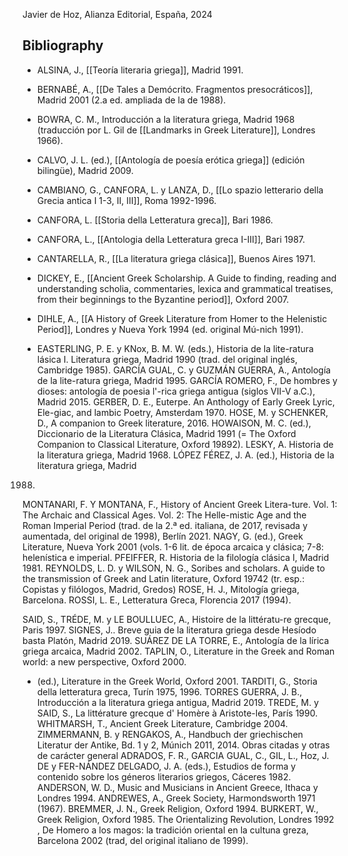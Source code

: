Javier de Hoz, Alianza Editorial, España, 2024

## Bibliography

- ALSINA, J., [[Teoría literaria griega]], Madrid 1991.
- BERNABÉ, A., [[De Tales a Demócrito. Fragmentos presocráticos]], Madrid 2001 (2.a ed. ampliada de la de 1988).
- BOWRA, C. M., Introducción a la literatura griega, Madrid 1968 (traducción por L. Gil de [[Landmarks in Greek Literature]], Londres 1966).
- CALVO, J. L. (ed.), [[Antología de poesía erótica griega]] (edición bilingüe), Madrid 2009.
- CAMBIANO, G., CANFORA, L. y LANZA, D., [[Lo spazio letterario della Grecia antica I 1-3, II, III]], Roma 1992-1996.
- CANFORA, L. [[Storia della Letteratura greca]], Bari 1986.
- CANFORA, L., [[Antologia della Letteratura greca I-III]], Bari 1987.
- CANTARELLA, R., [[La literatura griega clásica]], Buenos Aires 1971.
- DICKEY, E., [[Ancient Greek Scholarship. A Guide to finding, reading and understanding scholia, commentaries, lexica and grammatical treatises, from their beginnings to the Byzantine period]], Oxford 2007.

- DIHLE, A., [[A History of Greek Literature from Homer to the Helenistic Period]], Londres y Nueva York 1994 (ed. original Mú-nich 1991).

- EASTERLING, P. E. y KNox, B. M. W. (eds.), Historia de la lite-ratura lásica I. Literatura griega, Madrid 1990 (trad. del original inglés, Cambridge 1985).
GARCÍA GUAL, C. y GUZMÁN GUERRA, A., Antología de la lite-ratura griega, Madrid 1995.
GARCÍA ROMERO, F., De hombres y dioses: antología de poesia l'-rica griega antigua (siglos VII-V a.C.), Madrid 2015.
GERBER, D. E., Euterpe. An Anthology of Early Greek Lyric, Ele-giac, and lambic Poetry, Amsterdam 1970.
HOSE, M. y SCHENKER, D., A companion to Greek literature, 2016.
HOWAISON, M. C. (ed.), Diccionario de la Literatura Clásica, Madrid 1991 (= The Oxford Companion to Classical Literature, Oxford 19892).
LESKY, A. Historia de la literatura griega, Madrid 1968.
LÓPEZ FÉREZ, J. A. (ed.), Historia de la literatura griega, Madrid
1988.
MONTANARI, F. Y MONTANA, F., History of Ancient Greek Litera-ture. Vol. 1: The Archaic and Classical Ages. Vol. 2: The Helle-mistic Age and the Roman Imperial Period (trad. de la 2.ª ed. italiana, de 2017, revisada y aumentada, del original de
1998), Berlín 2021.
NAGY, G. (ed.), Greek Literature, Nueva York 2001 (vols. 1-6 lit. de época arcaica y clásica; 7-8: helenística e imperial.
PFEIFFER, R. Historia de la filología clásica I, Madrid 1981.
REYNOLDS, L. D. y WILSON, N. G., Soribes and scholars. A guide to the transmission of Greek and Latin literature, Oxford 19742 (tr. esp.: Copistas y filólogos, Madrid, Gredos)
ROSE, H. J., Mitología griega, Barcelona.
ROSSI, L. E., Letteratura Greca, Florencia 2017 (1994).

SAID, S., TRÉDE, M. y LE BOULLUEC, A., Histoire de la littératu-re grecque, Paris 1997.
SIGNES, J.. Breve guia de la literatura griega desde Hesíodo basta Platón, Madrid 2019.
SUÁREZ DE LA TORRE, E., Antología de la lírica griega arcaica,
Madrid 2002.
TAPLIN, O., Literature in the Greek and Roman world: a new perspective, Oxford 2000.
- (ed.), Literature in the Greek World, Oxford 2001.
TARDITI, G., Storia della letteratura greca, Turín 1975, 1996.
TORRES GUERRA, J. B., Introducción a la literatura griega antigua,
Madrid 2019.
TREDE, M. y SAID, S., La littérature grecque d' Homère à Aristote-les, París 1990.
WHITMARSH, T., Ancient Greek Literature, Cambridge 2004.
ZIMMERMANN, B. y RENGAKOS, A., Handbuch der griechischen
Literatur der Antike, Bd. 1 y 2, Múnich 2011, 2014.
Obras citadas y otras de carácter general
ADRADOS, F. R., GARCIA GUAL, C., GIL, L., Hoz, J. DE y FER-NÁNDEZ DELGADO, J. A. (eds.), Estudios de forma y contenido sobre los géneros literarios griegos, Cáceres 1982.
ANDERSON, W. D., Music and Musicians in Ancient Greece, Ithaca y Londres 1994.
ANDREWES, A., Greek Society, Harmondsworth 1971 (1967).
BREMMER, J. N., Greek Religion, Oxford 1994.
BURKERT, W., Greek Religion, Oxford 1985.
﻿﻿The Orientalizing Revolution, Londres 1992
﻿, De Homero a los magos: la tradición oriental en la cultuna greza, Barcelona 2002 (trad, del original italiano de 1999).
